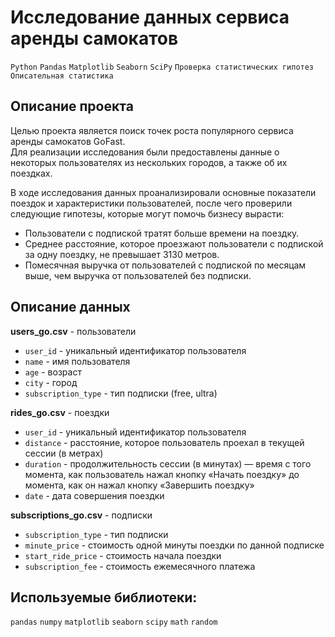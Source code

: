 # Исследование данных сервиса аренды самокатов
`Python` `Pandas` `Matplotlib` `Seaborn` `SciPy` `Проверка статистических гипотез` `Описательная статистика`   

## Описание проекта   

Целью проекта является поиск точек роста популярного сервиса аренды самокатов GoFast.    
Для реализации исследования были предоставлены данные о некоторых пользователях из нескольких городов, а также об их поездках.     

В ходе исследования данных проанализировали основные показатели поездок и характеристики пользователей, после чего проверили следующие гипотезы, которые могут помочь бизнесу вырасти:

- Пользователи с подпиской тратят больше времени на поездку.
- Среднее расстояние, которое проезжают пользователи с подпиской за одну поездку, не превышает 3130 метров.
- Помесячная выручка от пользователей с подпиской по месяцам выше, чем выручка от пользователей без подписки.

## Описание данных

 **users_go.csv** - пользователи
- `user_id` -	уникальный идентификатор пользователя    
- `name` -	имя пользователя
- `age` -	возраст    
- `city` -	город    
- `subscription_type` -	тип подписки (free, ultra)    

**rides_go.csv** - поездки
- `user_id` -	уникальный идентификатор пользователя    
- `distance` -	расстояние, которое пользователь проехал в текущей сессии (в метрах)    
- `duration` -	продолжительность сессии (в минутах) — время с того момента, как пользователь нажал кнопку «Начать поездку» до момента, как он нажал кнопку «Завершить поездку»    
- `date` -	дата совершения поездки    

**subscriptions_go.csv** - подписки  
- `subscription_type` -	тип подписки    
- `minute_price` -	стоимость одной минуты поездки по данной подписке    
- `start_ride_price` -	стоимость начала поездки    
- `subscription_fee` -	стоимость ежемесячного платежа

## Используемые библиотеки:
`pandas` `numpy` `matplotlib` `seaborn` `scipy` `math` `random`




